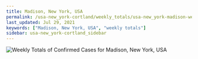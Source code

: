 ```yaml
---
title: Madison, New York, USA
permalink: /usa-new_york-cortland/weekly_totals/usa-new_york-madison-weekly_totals.html
last_updated: Jul 29, 2021
keywords: ["Madison, New York, USA", "weekly totals"]
sidebar: usa-new_york-cortland_sidebar
---
```


![Weekly Totals of Confirmed Cases for Madison, New York, USA](/covid_tracker/images/graphs/usa-new_york-madison-weekly_totals_graph.png)
